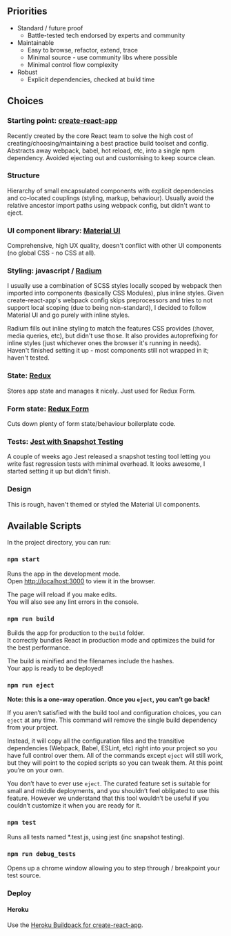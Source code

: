## Priorities
* Standard / future proof
  * Battle-tested tech endorsed by experts and community
* Maintainable
  * Easy to browse, refactor, extend, trace
  * Minimal source - use community libs where possible
  * Minimal control flow complexity
* Robust
  * Explicit dependencies, checked at build time


## Choices

### Starting point: [create-react-app](https://facebook.github.io/react/blog/2016/07/22/create-apps-with-no-configuration.html)

Recently created by the core React team to solve the high cost of creating/choosing/maintaining a best practice build toolset and config.  Abstracts away webpack, babel, hot reload, etc, into a single npm dependency.  Avoided ejecting out and customising to keep source clean.

### Structure

Hierarchy of small encapsulated components with explicit dependencies and co-located couplings (styling, markup, behaviour).  Usually avoid the relative ancestor import paths using webpack config, but didn't want to eject.

### UI component library: [Material UI](http://www.material-ui.com)

Comprehensive, high UX quality, doesn't conflict with other UI components (no global CSS - no CSS at all).

### Styling: javascript / [Radium](https://github.com/FormidableLabs/radium)

I usually use a combination of SCSS styles locally scoped by webpack then imported into components (basically CSS Modules), plus inline styles.  Given create-react-app's webpack config skips preprocessors and tries to not support local scoping (due to being non-standard), I decided to follow Material UI and go purely with inline styles.

Radium fills out inline styling to match the features CSS provides (:hover, media queries, etc), but didn't use those.  It also provides autoprefixing for inline styles (just whichever ones the browser it's running in needs).  Haven't finished setting it up - most components still not wrapped in it; haven't tested.

### State: [Redux](http://redux.js.org/)

Stores app state and manages it nicely.  Just used for Redux Form.

### Form state: [Redux Form](http://redux-form.com/6.0.0-rc.4/)

Cuts down plenty of form state/behaviour boilerplate code.

### Tests: [Jest with Snapshot Testing](https://facebook.github.io/jest/blog/2016/07/27/jest-14.html)

A couple of weeks ago Jest released a snapshot testing tool letting you write fast regression tests with minimal overhead.  It looks awesome, I started setting it up but didn't finish.

### Design

This is rough, haven't themed or styled the Material UI components.


## Available Scripts

In the project directory, you can run:

### `npm start`

Runs the app in the development mode.<br>
Open [http://localhost:3000](http://localhost:3000) to view it in the browser.

The page will reload if you make edits.<br>
You will also see any lint errors in the console.

### `npm run build`

Builds the app for production to the `build` folder.<br>
It correctly bundles React in production mode and optimizes the build for the best performance.

The build is minified and the filenames include the hashes.<br>
Your app is ready to be deployed!

### `npm run eject`

**Note: this is a one-way operation. Once you `eject`, you can’t go back!**

If you aren’t satisfied with the build tool and configuration choices, you can `eject` at any time. This command will remove the single build dependency from your project.

Instead, it will copy all the configuration files and the transitive dependencies (Webpack, Babel, ESLint, etc) right into your project so you have full control over them. All of the commands except `eject` will still work, but they will point to the copied scripts so you can tweak them. At this point you’re on your own.

You don’t have to ever use `eject`. The curated feature set is suitable for small and middle deployments, and you shouldn’t feel obligated to use this feature. However we understand that this tool wouldn’t be useful if you couldn’t customize it when you are ready for it.

### `npm test`

Runs all tests named \*.test.js, using jest (inc snapshot testing).

### `npm run debug_tests`

Opens up a chrome window allowing you to step through / breakpoint your test source.

### Deploy

#### Heroku

Use the [Heroku Buildpack for create-react-app](https://github.com/mars/create-react-app-buildpack).

